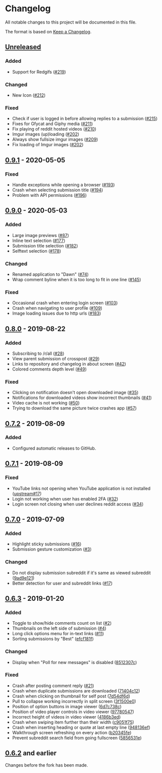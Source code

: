 # Changelog
All notable changes to this project will be documented in this file.

The format is based on [Keep a Changelog](https://keepachangelog.com/en/1.0.0/).

## [Unreleased]
### Added
- Support for Redgifs ([#219](https://github.com/Tunous/Dawn/pull/219))

### Changed
- New Icon ([#212](https://github.com/Tunous/Dawn/pull/212))

### Fixed
- Check if user is logged in before allowing replies to a submission ([#215](https://github.com/Tunous/Dawn/pull/215))
- Fixes for Gfycat and Giphy media ([#211](https://github.com/Tunous/Dawn/issues/211))
- Fix playing of reddit hosted videos ([#210](https://github.com/Tunous/Dawn/pull/210))
- Imgur images (up)loading ([#202](https://github.com/Tunous/Dawn/pull/202))
- Always show fullsize imgur images ([#209](https://github.com/Tunous/Dawn/pull/209))
- Fix loading of Imgur images ([#202](https://github.com/Tunous/Dawn/pull/202))

## [0.9.1] - 2020-05-05
### Fixed
- Handle exceptions while opening a browser ([#193](https://github.com/Tunous/Dawn/pull/193))
- Crash when selecting submission title ([#194](https://github.com/Tunous/Dawn/pull/194))
- Problem with API permissions ([#196](https://github.com/Tunous/Dawn/pull/196))

## [0.9.0] - 2020-05-03
### Added
- Large image previews ([#87](https://github.com/Tunous/Dawn/pull/87))
- Inline text selection ([#177](https://github.com/Tunous/Dawn/pull/177))
- Submission title selection ([#182](https://github.com/Tunous/Dawn/pull/182))
- Selftext selection ([#178](https://github.com/Tunous/Dawn/pull/178))

### Changed
- Renamed application to "Dawn" ([#74](https://github.com/Tunous/Dawn/pull/74))
- Wrap comment byline when it is too long to fit in one line  ([#145](https://github.com/Tunous/Dawn/pull/145))

### Fixed
- Occasional crash when entering login screen ([#103](https://github.com/Tunous/Dawn/pull/103))
- Crash when navigating to user profile ([#109](https://github.com/Tunous/Dawn/pull/109))
- Image loading issues due to http urls ([#183](https://github.com/Tunous/Dawn/pull/183))

## [0.8.0] - 2019-08-22
### Added
- Subscribing to /r/all ([#28](https://github.com/Tunous/Dawn/pull/28))
- View parent submission of crosspost ([#29](https://github.com/Tunous/Dawn/pull/29))
- Links to repository and changelog in about screen ([#42](https://github.com/Tunous/Dawn/pull/42))
- Colored comments depth level ([#49](https://github.com/Tunous/Dawn/pull/49))

### Fixed
- Clicking on notification doesn't open downloaded image ([#35](https://github.com/Tunous/Dawn/pull/35))
- Notifications for downloaded videos show incorrect thumbnails ([#41](https://github.com/Tunous/Dawn/pull/41))
- Video cache is not working ([#50](https://github.com/Tunous/Dawn/pull/50))
- Trying to download the same picture twice crashes app ([#57](https://github.com/Tunous/Dawn/pull/57))

## [0.7.2] - 2019-08-09
### Added
- Configured automatic releases to GitHub.

## [0.7.1] - 2019-08-09
### Fixed
- YouTube links not opening when YouTube application is not installed ([upstream#17](https://github.com/saket/Dank/pull/17))
- Login not working when user has enabled 2FA ([#32](https://github.com/Tunous/Dawn/pull/32))
- Login screen not closing when user declines reddit access ([#34](https://github.com/Tunous/Dawn/pull/34))

## [0.7.0] - 2019-07-09
### Added
- Highlight sticky submissions ([#16](https://github.com/Tunous/Dawn/pull/16))
- Submission gesture customization ([#3](https://github.com/Tunous/Dawn/pull/3))

### Changed
- Do not display submission subreddit if it's same as viewed subreddit ([9ad9e121](https://github.com/Tunous/Dawn/commit/9ad9e121a2e7633e01c49c1ebf6e1b9dd114a2f0))
- Better detection for user and subreddit links ([#17](https://github.com/Tunous/Dawn/pull/17))

## [0.6.3] - 2019-01-20
### Added
- Toggle to show/hide comments count on list ([#2](https://github.com/Tunous/Dawn/pull/2))
- Thumbnails on the left side of submission ([#4](https://github.com/Tunous/Dawn/pull/4))
- Long click options menu for in-text links ([#11](https://github.com/Tunous/Dawn/pull/11))
- Sorting submissions by "Best" ([efcf181f](https://github.com/Tunous/Dawn/commit/efcf181f3bd7952aa9c45c035b39bd91c26d748a))

### Changed
- Display when "Poll for new messages" is disabled ([8512307c](https://github.com/Tunous/Dawn/commit/8512307cc1bb47129e674c14e6a4219beaba032a))

### Fixed
- Crash after posting comment reply ([#21](https://github.com/Tunous/Dawn/pull/21))
- Crash when duplicate submissions are downloaded ([71404c12](https://github.com/Tunous/Dawn/commit/71404c12fe8cee3c8770287ebef5eff52c10d724))
- Crash when clicking on thumbnail for self post ([7d54df6d](https://github.com/Tunous/Dawn/commit/7d54df6dc2ed96a16a549b3ac130e53105008244))
- Pull to collapse working incorrectly in split screen ([3f1500e0](https://github.com/Tunous/Dawn/commit/3f1500e0b2218f31c5a8e592082a7b8d646ca271))
- Position of option buttons in image viewer ([6d7c738c](https://github.com/Tunous/Dawn/commit/6d7c738cfefbad7776f2a311770182bef6b6c6f3))
- Position of video player controls in video viewer ([97780547](https://github.com/Tunous/Dawn/commit/97780547b69ab4a4c72a8be8303323f073b745b1))
- Incorrect height of videos in video viewer ([4186b3ed](https://github.com/Tunous/Dawn/commit/4186b3ed2467318a3b27113a65bc791ec6c9ff8a))
- Crash when swiping item further than their width ([c9051f75](https://github.com/Tunous/Dawn/commit/c9051f7586419a4bef0e856c18cb70831d43839b))
- Crash when inserting heading or quote at last empty line ([948136ef](https://github.com/Tunous/Dawn/commit/948136eff59987fb68c334c1829d48d8c60123eb))
- Walkthrough screen refreshing on every action ([b20345fe](https://github.com/Tunous/Dawn/commit/b20345fedfe4ee3ec4d9dc799c09c7d385db5a37))
- Prevent subreddit search field from going fullscreen ([5856531e](https://github.com/Tunous/Dawn/commit/5856531e15f19e366f9556802dd90c00087d2d8e))

## [0.6.2] and earlier
Changes before the fork has been made.

[Unreleased]: https://github.com/Tunous/Dawn/compare/0.9.1...HEAD
[0.9.1]: https://github.com/Tunous/Dawn/compare/0.9.0...0.9.1
[0.9.0]: https://github.com/Tunous/Dawn/compare/0.8.0...0.9.0
[0.8.0]: https://github.com/Tunous/Dawn/compare/0.7.2...0.8.0
[0.7.2]: https://github.com/Tunous/Dawn/compare/0.7.1...0.7.2
[0.7.1]: https://github.com/Tunous/Dawn/compare/0.7.0...0.7.1
[0.7.0]: https://github.com/Tunous/Dawn/compare/0.6.3...0.7.0
[0.6.3]: https://github.com/Tunous/Dawn/compare/0.6.2...0.6.3
[0.6.2]: https://github.com/Tunous/Dawn/releases/tag/0.6.2
